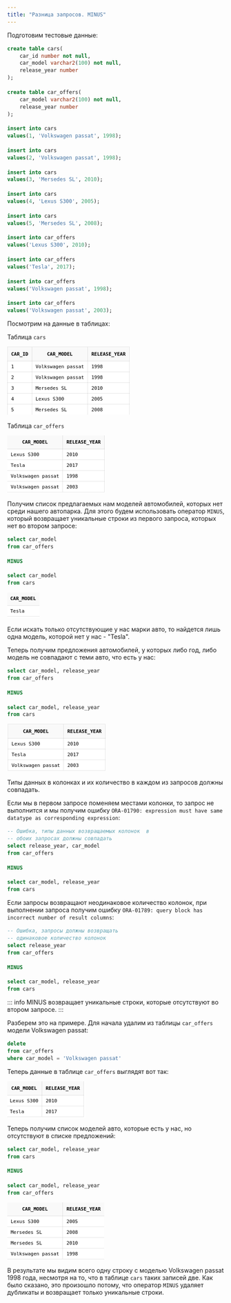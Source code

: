 ```yaml
---
title: "Разница запросов. MINUS"
---
```


Подготовим тестовые данные:

```sql
create table cars(
    car_id number not null,
    car_model varchar2(100) not null,
    release_year number
);

create table car_offers(
    car_model varchar2(100) not null,
    release_year number
);

insert into cars
values(1, 'Volkswagen passat', 1998);

insert into cars
values(2, 'Volkswagen passat', 1998);

insert into cars
values(3, 'Mersedes SL', 2010);

insert into cars
values(4, 'Lexus S300', 2005);

insert into cars
values(5, 'Mersedes SL', 2008);

insert into car_offers
values('Lexus S300', 2010);

insert into car_offers
values('Tesla', 2017);

insert into car_offers
values('Volkswagen passat', 1998);

insert into car_offers
values('Volkswagen passat', 2003);
```

Посмотрим на данные в таблицах:

Таблица `cars`

![](/img/7_unions/minus_cars.png)

Таблица `car_offers`

![](/img/7_unions/minus_car_offers.png)

Получим список предлагаемых нам моделей автомобилей, которых нет среди
нашего автопарка. Для этого будем использовать оператор `MINUS`, который
возвращает уникальные строки из первого запроса, которых нет во втором
запросе:

```sql
select car_model
from car_offers

MINUS

select car_model
from cars
```

![](/img/7_unions/minus_car_model_result.png)

Если искать только отсутствующие у нас марки авто, то найдется лишь одна
модель, которой нет у нас - "Tesla".

Теперь получим предложения автомобилей, у которых либо год, либо модель
не совпадают с теми авто, что есть у нас:

```sql
select car_model, release_year
from car_offers

MINUS

select car_model, release_year
from cars
```

![](/img/7_unions/minus_car_model_year_result.png)

Типы данных в колонках и их количество в каждом из запросов должны
совпадать.

Если мы в первом запросе поменяем местами колонки, то запрос не
выполнится и мы получим ошибку
`ORA-01790: expression must have same datatype as corresponding expression`:

```sql
-- Ошибка, типы данных возвращаемых колонок  в 
-- обоих запросах должны совпадать
select release_year, car_model
from car_offers

MINUS

select car_model, release_year
from cars
```

Если запросы возвращают неодинаковое количество колонок, при выполнении
запроса получим ошибку
`ORA-01789: query block has incorrect number of result columns`:

```sql
-- Ошибка, запросы должны возвращать
-- одинаковое количество колонок
select release_year
from car_offers

MINUS

select car_model, release_year
from cars
```

::: info
MINUS возвращает уникальные строки, которые отсутствуют во втором
запросе.
:::

Разберем это на примере. Для начала удалим из таблицы `car_offers`
модели Volkswagen passat:

```sql
delete
from car_offers
where car_model = 'Volkswagen passat'
```

Теперь данные в таблице `car_offers` выглядят вот так:

![](/img/7_unions/minus_car_offers_without_passat.png)

Теперь получим список моделей авто, которые есть у нас, но отсутствуют в
списке предложений:

```sql
select car_model, release_year
from cars

MINUS

select car_model, release_year
from car_offers
```

![](/img/7_unions/minus_unique_passat.png)

В результате мы видим всего одну строку с моделью Volkswagen passat 1998
года, несмотря на то, что в таблице `cars` таких записей две. Как было
сказано, это произошло потому, что оператор `MINUS` удаляет дубликаты и
возвращает только уникальные строки.
